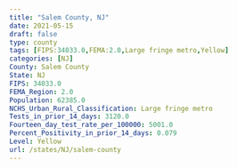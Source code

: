 ```yaml
---
title: "Salem County, NJ"
date: 2021-05-15
draft: false
type: county
tags: [FIPS:34033.0,FEMA:2.0,Large fringe metro,Yellow]
categories: [NJ]
County: Salem County
State: NJ
FIPS: 34033.0
FEMA_Region: 2.0
Population: 62385.0
NCHS_Urban_Rural_Classification: Large fringe metro
Tests_in_prior_14_days: 3120.0
Fourteen_day_test_rate_per_100000: 5001.0
Percent_Positivity_in_prior_14_days: 0.079
Level: Yellow
url: /states/NJ/salem-county
---
```



